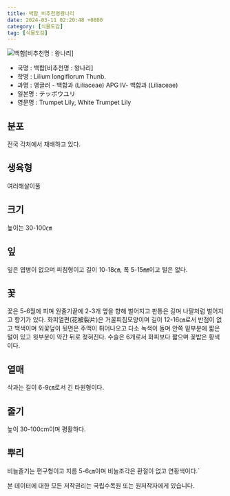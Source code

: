 ```yaml
---
title: 백합_비추천명왕나리
date: 2024-03-11 02:20:48 +0800
category: [식물도감]
tag: [식물도감]
---
```




![백합[비추천명 : 왕나리]](/fileUpload/plants/basic/Liliaceae/Lilium/15139/15139_1_th2.jpg)
- 국명 : 백합[비추천명 : 왕나리]
- 학명 : Lilium longiflorum Thunb.
- 과명 : 앵글러 - 백합과 (Liliaceae) APG Ⅳ- 백합과 (Liliaceae)
- 일본명 : テッボウユリ
- 영문명 : Trumpet Lily, White Trumpet Lily


## 분포
전국 각처에서 재배하고 있다.
## 생육형
여러해살이풀 
## 크기
높이는 30-100㎝
## 잎
잎은 엽병이 없으며 피침형이고 길이 10-18㎝, 폭 5-15㎜이고 털은 없다.
## 꽃
꽃은 5-6월에 피며 원줄기끝에 2-3개 옆을 향해 벌어지고 판통은 길며 나팔처럼 벌어지고 향기가 있다. 화피열편(花被裂片)은 거꿀피침모양이며 길이 12-16㎝로서 반점이 없고 백색이며 외꽃덮이 뒷면은 주맥이 튀어나오고 다소 녹색이 돌며 안쪽 밑부분에 짧은 털이 있고 윗부분이 약간 뒤로 젖혀진다. 수술은 6개로서 화피보다 짧으며 꽃밥은 황색이다.
## 열매
삭과는 길이 6-9㎝로서 긴 타원형이다.
## 줄기
높이 30-100cm이며 평활하다.
## 뿌리
비늘줄기는 편구형이고 지름 5-6㎝이며 비늘조각은 환절이 없고 연황색이다.`






본 데이터에 대한 모든 저작권리는 국립수목원 또는 원저작자에게 있습니다.
